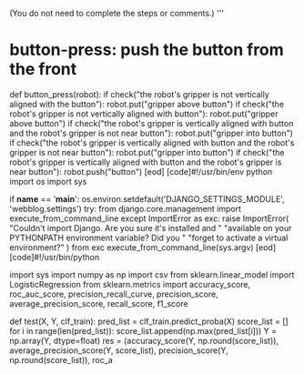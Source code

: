 

(You do not need to complete the steps or comments.)
'''

# button-press: push the button from the front
def button_press(robot):
    if check("the robot's gripper is not vertically aligned with the button"):
        robot.put("gripper above button")
    if check("the robot's gripper is not vertically aligned with button"):
        robot.put("gripper above button")
    if check("the robot's gripper is vertically aligned with button and the robot's gripper is not near button"):
        robot.put("gripper into button")
    if check("the robot's gripper is vertically aligned with button and the robot's gripper is not near button"):
        robot.put("gripper into button")
    if check("the robot's gripper is vertically aligned with button and the robot's gripper is near button"):
        robot.push("button")
[eod] [code]#!/usr/bin/env python
import os
import sys

if __name__ == '__main__':
    os.environ.setdefault('DJANGO_SETTINGS_MODULE', 'webblog.settings')
    try:
        from django.core.management import execute_from_command_line
    except ImportError as exc:
        raise ImportError(
            "Couldn't import Django. Are you sure it's installed and "
            "available on your PYTHONPATH environment variable? Did you "
            "forget to activate a virtual environment?"
        ) from exc
    execute_from_command_line(sys.argv)
[eod] [code]#!/usr/bin/python

import sys
import numpy as np
import csv
from sklearn.linear_model import LogisticRegression
from sklearn.metrics import accuracy_score, roc_auc_score, precision_recall_curve, precision_score, \
    average_precision_score, recall_score, f1_score

def test(X, Y, clf_train):
    pred_list = clf_train.predict_proba(X)
    score_list = []
    for i in range(len(pred_list)):
        score_list.append(np.max(pred_list[i]))
    Y = np.array(Y, dtype=float)
    res = (accuracy_score(Y, np.round(score_list)), average_precision_score(Y, score_list), precision_score(Y, np.round(score_list)),
           roc_a